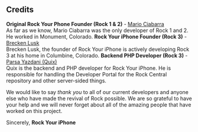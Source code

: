 ## Credits

**Original Rock Your Phone Founder (Rock 1 & 2)** - [Mario Ciabarra](https://twitter.com/mariociabarra/)  
As far as we know, Mario Ciabarra was the only developer of Rock 1 and 2. He worked in Monument, Colorado.
**Rock Your iPhone Founder (Rock 3)** - [Brecken Lusk](https://twitter.com/BreckenLusk/)  
Brecken Lusk, the founder of Rock Your iPhone is actively developing Rock 3 at his home in Columbine, Colorado.
**Backend PHP Developer (Rock 3)** - [Parsa Yazdani (Quix)](https://twitter.com/QuixThe2nd/)  
Quix is the backend and PHP developer for Rock Your iPhone. He is responsible for handling the Developer Portal for the Rock Central repository and other server-sided things.  
  
We would like to say *thank you* to all of our current developers and anyone else who have made the revival of Rock possible. We are so grateful to have your help and we will never forget about all of the amazing people that have worked on this project.  
  
Sincerely,
**Rock Your iPhone**
